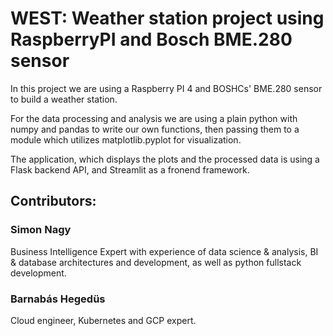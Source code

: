 # WEST: Weather station project using RaspberryPI and Bosch BME.280 sensor

In this project we are using a Raspberry PI 4 and BOSHCs' BME.280 sensor to build a weather station.

For the data processing and analysis we are using a plain python with numpy and pandas to write our own functions, then passing them to a module which utilizes matplotlib.pyplot for visualization.

The application, which displays the plots and the processed data is using a Flask backend API, and Streamlit as a fronend framework.

## Contributors:

### Simon Nagy
Business Intelligence Expert with experience of data science & analysis, BI & database architectures and development, as well as python fullstack development.

### Barnabás Hegedüs
Cloud engineer, Kubernetes and GCP expert.